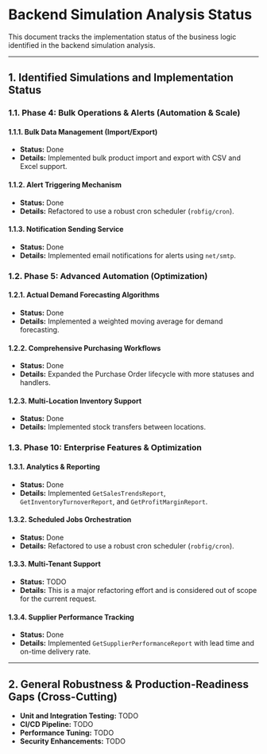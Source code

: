 # Backend Simulation Analysis Status

This document tracks the implementation status of the business logic identified in the backend simulation analysis.

---

## 1. Identified Simulations and Implementation Status

### 1.1. Phase 4: Bulk Operations & Alerts (Automation & Scale)

#### 1.1.1. Bulk Data Management (Import/Export)

*   **Status:** Done
*   **Details:** Implemented bulk product import and export with CSV and Excel support.

#### 1.1.2. Alert Triggering Mechanism

*   **Status:** Done
*   **Details:** Refactored to use a robust cron scheduler (`robfig/cron`).

#### 1.1.3. Notification Sending Service

*   **Status:** Done
*   **Details:** Implemented email notifications for alerts using `net/smtp`.

### 1.2. Phase 5: Advanced Automation (Optimization)

#### 1.2.1. Actual Demand Forecasting Algorithms

*   **Status:** Done
*   **Details:** Implemented a weighted moving average for demand forecasting.

#### 1.2.2. Comprehensive Purchasing Workflows

*   **Status:** Done
*   **Details:** Expanded the Purchase Order lifecycle with more statuses and handlers.

#### 1.2.3. Multi-Location Inventory Support

*   **Status:** Done
*   **Details:** Implemented stock transfers between locations.

### 1.3. Phase 10: Enterprise Features & Optimization

#### 1.3.1. Analytics & Reporting

*   **Status:** Done
*   **Details:** Implemented `GetSalesTrendsReport`, `GetInventoryTurnoverReport`, and `GetProfitMarginReport`.

#### 1.3.2. Scheduled Jobs Orchestration

*   **Status:** Done
*   **Details:** Refactored to use a robust cron scheduler (`robfig/cron`).

#### 1.3.3. Multi-Tenant Support

*   **Status:** TODO
*   **Details:** This is a major refactoring effort and is considered out of scope for the current request.

#### 1.3.4. Supplier Performance Tracking

*   **Status:** Done
*   **Details:** Implemented `GetSupplierPerformanceReport` with lead time and on-time delivery rate.

---

## 2. General Robustness & Production-Readiness Gaps (Cross-Cutting)

*   **Unit and Integration Testing:** TODO
*   **CI/CD Pipeline:** TODO
*   **Performance Tuning:** TODO
*   **Security Enhancements:** TODO

